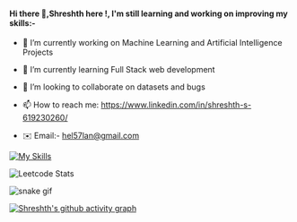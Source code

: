 #### Hi there 👋,Shreshth here !, I'm still learning and working on improving my skills:-


<!--**shreshth3142857/shreshth3142857** is a ✨ _special_ ✨ repository because its `README.md` (this file) appears on your GitHub profile.-->

- 🔭 I’m currently working on Machine Learning and Artificial Intelligence Projects                
  
- 🌱 I’m currently learning Full Stack web development                                                                 
  
- 👯 I’m looking to collaborate on datasets and bugs                                               
   
- 📫 How to reach me: https://www.linkedin.com/in/shreshth-s-619230260/                            
- ✉️ Email:- hel57lan@gmail.com

[![My Skills](https://skillicons.dev/icons?i=js,html,css,bootstrap,figma,python,flask,c,cpp,linux,mysql,vscode,wordpress&perline=8)](https://skillicons.dev)


 ![Leetcode Stats](https://leetcard.jacoblin.cool/Sharma3142857?ext=heatmap)

 ![snake gif](https://github.com/shreshth3142857/shreshth3142857/blob/output/github-contribution-grid-snake.gif)

  [![Shreshth's github activity graph](https://github-readme-activity-graph.vercel.app/graph?username=shreshth3142857&custom_title=This%20is%20a%20title&hide_border=true&bgcolor=black)](https://github.com/shreshth3142857/github-readme-activity-graph)

 



  


